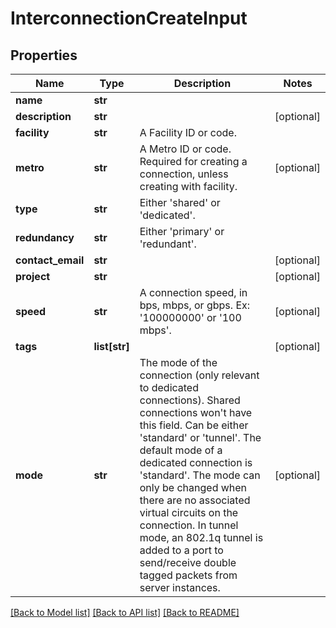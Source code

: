 # InterconnectionCreateInput


## Properties
Name | Type | Description | Notes
------------ | ------------- | ------------- | -------------
**name** | **str** |  | 
**description** | **str** |  | [optional] 
**facility** | **str** | A Facility ID or code. | 
**metro** | **str** | A Metro ID or code. Required for creating a connection, unless creating with facility. | [optional] 
**type** | **str** | Either &#39;shared&#39; or &#39;dedicated&#39;. | 
**redundancy** | **str** | Either &#39;primary&#39; or &#39;redundant&#39;. | 
**contact_email** | **str** |  | [optional] 
**project** | **str** |  | [optional] 
**speed** | **str** | A connection speed, in bps, mbps, or gbps. Ex: &#39;100000000&#39; or &#39;100 mbps&#39;. | [optional] 
**tags** | **list[str]** |  | [optional] 
**mode** | **str** | The mode of the connection (only relevant to dedicated connections). Shared connections won&#39;t have this field. Can be either &#39;standard&#39; or &#39;tunnel&#39;.   The default mode of a dedicated connection is &#39;standard&#39;. The mode can only be changed when there are no associated virtual circuits on the connection.   In tunnel mode, an 802.1q tunnel is added to a port to send/receive double tagged packets from server instances. | [optional] 

[[Back to Model list]](../README.md#documentation-for-models) [[Back to API list]](../README.md#documentation-for-api-endpoints) [[Back to README]](../README.md)


